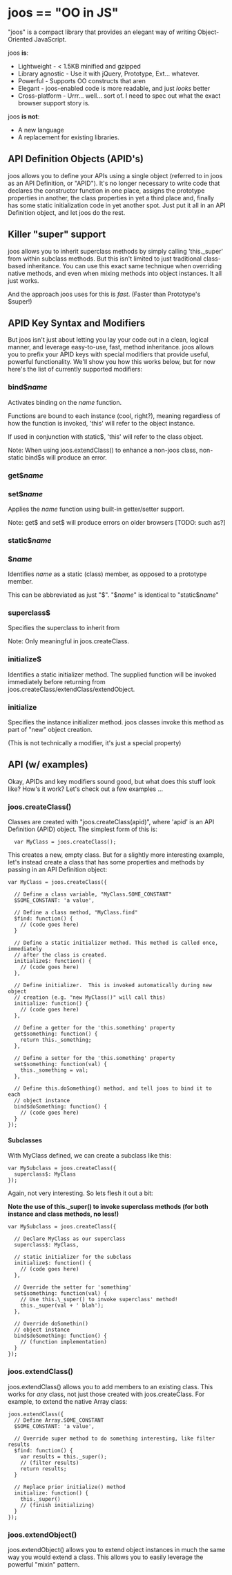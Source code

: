 # joos == "OO in JS"

"joos" is a compact library that provides an elegant way of writing Object-Oriented JavaScript.

joos **is**:

  * Lightweight - &lt; 1.5KB minified and gzipped
  * Library agnostic - Use it with jQuery, Prototype, Ext... whatever.
  * Powerful - Supports OO constructs that aren
  * Elegant - joos-enabled code is more readable, and just *looks* better
  * Cross-platform - Urrr... well... sort of.  I need to spec out what the exact browser support story is.

joos **is not**:

  * A new language
  * A replacement for existing libraries.

## API Definition Objects (APID's)
joos allows you to define your APIs using a single object (referred to in joos as an API Definition, or "APID").  It's no longer necessary to write code that declares the constructor function in one place, assigns the prototype properties in another, the class properties in yet a third place and, finally has some static initialization code in yet another spot.  Just put it all in an API Definition object, and let joos do the rest.

## Killer "super" support
joos allows you to inherit superclass methods by simply calling 'this.\_super' from within subclass methods.  But this isn't limited to just traditional class-based inheritance.  You can use this exact same technique when overriding native methods, and even when mixing methods into object instances.  It all just works.

And the approach joos uses for this is *fast*. (Faster than Prototype's $super!)

## APID Key Syntax and Modifiers
But joos isn't just about letting you lay your code out in a clean, logical manner, and leverage easy-to-use, fast, method inheritance.  joos allows you to prefix your APID keys with special modifiers that provide useful, powerful functionality.  We'll show you how this works below, but for now here's the list of currently supported modifiers:

### **bind**$*name*
Activates binding on the *name* function.

Functions are bound to each instance (cool, right?), meaning regardless of how the function is invoked, 'this' will refer to the object instance.

If used in conjunction with static$, 'this' will refer to the class object.

Note: When using joos.extendClass() to enhance a non-joos class, non-static bind$s will produce an error.

### **get**$*name*
### **set**$*name*
Applies the *name* function using built-in getter/setter support.

Note: get$ and set$ will produce errors on older browsers [TODO: such as?]

### **static**$*name*
### $*name*
Identifies *name* as a static (class) member, as opposed to a prototype member.

This can be abbreviated as just "$".  "$*name*" is identical to "static$*name*"

### **superclass**$
Specifies the superclass to inherit from

Note: Only meaningful in joos.createClass.

### **initialize**$
Identifies a static initializer method.  The supplied function will be invoked immediately before returning from joos.createClass/extendClass/extendObject.

### **initialize**
Specifies the instance initializer method.  joos classes invoke this method as part of "new" object creation.

(This is not technically a modifier, it's just a special property)

## API (w/ examples)
Okay, APIDs and key modifiers sound good, but what does this stuff look like? How's it work?  Let's check out a few examples ...

### joos.createClass()

Classes are created with "joos.createClass(apid)", where 'apid' is an API Definition (APID) object.  The simplest form of this is:

      var MyClass = joos.createClass();

This creates a new, empty class.  But for a slightly more interesting example, let's instead create a class that has some properties and methods by passing in an API Definition object:

    var MyClass = joos.createClass({

      // Define a class variable, "MyClass.SOME_CONSTANT"
      $SOME_CONSTANT: 'a value',

      // Define a class method, "MyClass.find"
      $find: function() {
        // (code goes here)
      }

      // Define a static initializer method. This method is called once, immediately
      // after the class is created.
      initialize$: function() {
        // (code goes here)
      },

      // Define initializer.  This is invoked automatically during new object
      // creation (e.g. "new MyClass()" will call this)
      initialize: function() {
        // (code goes here)
      },

      // Define a getter for the 'this.something' property
      get$something: function() {
        return this._something;
      },

      // Define a setter for the 'this.something' property
      set$something: function(val) {
        this._something = val;
      },

      // Define this.doSomething() method, and tell joos to bind it to each
      // object instance
      bind$doSomething: function() {
        // (code goes here)
      }
    });

#### Subclasses

With MyClass defined, we can create a subclass like this:

    var MySubclass = joos.createClass({
      superclass$: MyClass
    });

Again, not very interesting.  So lets flesh it out a bit:

**Note the use of this.\_super() to invoke superclass methods (for both instance and class methods, no less!)**

    var MySubclass = joos.createClass({

      // Declare MyClass as our superclass
      superclass$: MyClass,

      // static initializer for the subclass
      initialize$: function() {
        // (code goes here)
      },

      // Override the setter for 'something'
      set$something: function(val) {
        // Use this.\_super() to invoke superclass' method!
        this._super(val + ' blah');
      },

      // Override doSomethin()
      // object instance
      bind$doSomething: function() {
        // (function implementation)
      }
    });

### joos.extendClass()
joos.extendClass() allows you to add members to an existing class.  This works for _any_ class, not just those created with joos.createClass.  For example, to extend the native Array class:

    joos.extendClass({
      // Define Array.SOME_CONSTANT
      $SOME_CONSTANT: 'a value',

      // Override super method to do something interesting, like filter results
      $find: function() {
        var results = this._super();
        // (filter results)
        return results;
      }

      // Replace prior initialize() method
      initialize: function() {
        this._super()
        // (finish initializing)
      }
    });

### joos.extendObject()

joos.extendObject() allows you to extend object instances in much the same way you would extend a class.  This allows you to easily leverage the powerful "mixin" pattern.

